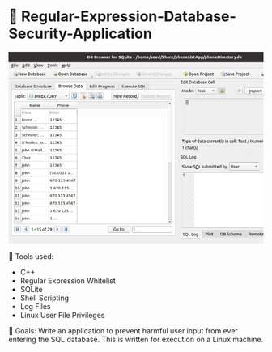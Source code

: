 # 🔐 Regular-Expression-Database-Security-Application

![pic](https://raw.githubusercontent.com/jpdsnz/jpdsnz/main/database.jpg)
 
 🔧 Tools used: 
 - C++ 
 - Regular Expression Whitelist
 - SQLite
 - Shell Scripting
 - Log Files
 - Linux User File Privileges
 
 🥅 Goals: Write an application to prevent harmful user input from ever entering the SQL database. This is written for execution on a Linux machine. 
